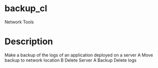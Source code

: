 # backup_cl
Network Tools

# Description
Make a backup of the logs of an application deployed on a server A
Move backup to network location B
Delete Server A Backup
Delete logs 
